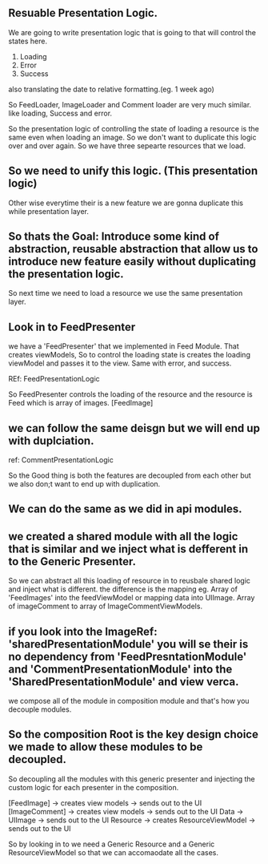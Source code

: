 ## Resuable Presentation Logic.

We are going to write presentation logic that is going to that will control the states here.

1. Loading
2. Error
3. Success

also translating the date to relative formatting.(eg. 1 week ago)

So FeedLoader, ImageLoader and Comment loader are very much similar.
like loading, Success and error.

So the presentation logic of controlling the state of loading a resource is the same even when loading an image.
So we don't want to duplicate this logic over and over again.
So we have three sepearte resources that we load.

## So we need to unify this logic. (This presentation logic)
Other wise everytime their is a new feature we are gonna duplicate this while presentation layer.

## So thats the Goal: Introduce some kind of abstraction, reusable abstraction that allow us to introduce new feature easily without duplicating the presentation logic.

So next time we need to load a resource we use the same presentation layer.


## Look in to FeedPresenter

we have a 'FeedPresenter' that we implemented in Feed Module.
That creates viewModels, So to control the loading state is creates the loading viewModel and passes it to the view.
Same with error, and success.

REf: FeedPresentationLogic

So FeedPresenter controls the loading of the resource and the resource is Feed which is array of images. [FeedImage]

## we can follow the same deisgn but we will end up with duplciation.

ref: CommentPresentationLogic

So the Good thing is both the features are decoupled from each other but we also don;t want to end up with duplication.

## We can do the same as we did in api modules.
## we created a shared module with all the logic that is similar and we inject what is defferent in to the Generic Presenter.

So we can abstract all this loading of resource in to reusbale shared logic and inject what is different. the difference is the mapping 
eg. Array of 'FeedImages' into the feedViewModel
or mapping data into UIImage.
Array of imageComment to  array of ImageCommentViewModels.

## if you look into the ImageRef: 'sharedPresentationModule' you will se their is no dependency from 'FeedPresntationModule' and 'CommentPresentationModule' into the 'SharedPresentationModule' and view verca.

we compose all of the module in composition module and that's how you decouple modules.

## So the composition Root is the key design choice we made to allow these modules to be decoupled.

So decoupling all the modules with this generic presenter and injecting the custom logic for each presenter in the composition.

[FeedImage] -> creates view models -> sends out to the UI
[ImageComment] -> creates view models -> sends out to the UI
Data -> UIImage -> sends out to the UI
Resource -> creates ResourceViewModel -> sends out to the UI

So by looking in to we need a Generic Resource and a Generic ResourceViewModel so that we can accomaodate all the cases.









